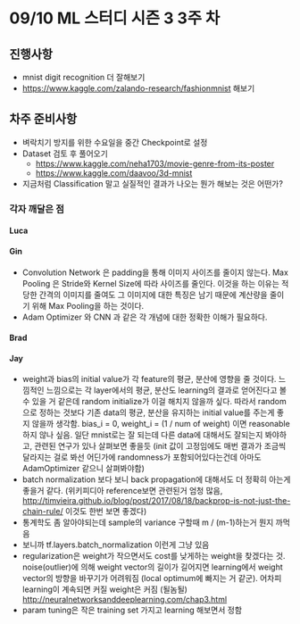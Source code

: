 # 09/10 ML 스터디 시즌 3 3주 차


## 진행사항

* mnist digit recognition 더 잘해보기
* https://www.kaggle.com/zalando-research/fashionmnist 해보기

## 차주 준비사항

* 벼락치기 방지를 위한 수요일을 중간 Checkpoint로 설정
* Dataset 검토 후 풀어오기
    * https://www.kaggle.com/neha1703/movie-genre-from-its-poster
    * https://www.kaggle.com/daavoo/3d-mnist
* 지금처럼 Classification 말고 실질적인 결과가 나오는 뭔가 해보는 것은 어떤가?

### 각자 깨달은 점

#### Luca


#### Gin

* Convolution Network 은 padding을 통해 이미지 사이즈를 줄이지 않는다. Max Pooling 은 Stride와 Kernel Size에 따라 사이즈를 줄인다. 이것을 하는 이유는 적당한 간격의 이미지를 줄여도 그 이미지에 대한 특징은 남기 때문에 계산량을 줄이기 위해 Max Pooling을 하는 것이다.
* Adam Optimizer 와 CNN 과 같은 각 개념에 대한 정확한 이해가 필요하다.


#### Brad


#### Jay
* weight과 bias의 initial value가 각 feature의 평균, 분산에 영향을 줄 것이다.
느낌적인 느낌으로는 각 layer에서의 평균, 분산도 learning의 결과로 얻어진다고 볼 수 있을 거 같은데
random initialize가 이걸 해치지 않을까 싶다. 따라서 random으로 정하는 것보다 기존 data의
평균, 분산을 유지하는 initial value를 주는게 좋지 않을까 생각함.
bias_i = 0, weight_i = (1 / num of weight) 이면 reasonable 하지 않나 싶음.
일단 mnist로는 잘 되는데 다른 data에 대해서도 잘되는지 봐야하고, 관련된 연구가 있나 살펴보면 좋을듯
(init 값이 고정임에도 매번 결과가 조금씩 달라지는 걸로 봐선 어딘가에 randomness가 포함되어있다는건데
아마도 AdamOptimizer 같으니 살펴봐야함)
* batch normalization 보다 보니 back propagation에 대해서도 더 정확히 아는게 좋을거 같다.
(위키피디아 reference보면 관련된거 엄청 많음,
http://timvieira.github.io/blog/post/2017/08/18/backprop-is-not-just-the-chain-rule/
이것도 한번 보면 좋겠다)
* 통계학도 좀 알아야되는데 sample의 variance 구할때 m / (m-1)하는거 뭔지 까먹음
* 보니까 tf.layers.batch_normalization 이런게 그냥 있음
* regularization은 weight가 작으면서도 cost를 낮게하는 weight을 찾겠다는 것.
noise(outlier)에 의해 weight vector의 길이가 길어지면 learning에서
weight vector의 방향을 바꾸기가 어려워짐 (local optimum에 빠지는 거 같군).
어차피 learning이 계속되면 커질 weight은 커짐 (될놈될)
http://neuralnetworksanddeeplearning.com/chap3.html
* param tuning은 작은 training set 가지고 learning 해보면서 정함
